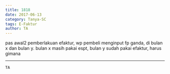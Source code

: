 ```yaml
---
title: 1818
date: 2017-06-13
category: Tanya-SC
tags: E-Faktur
author: TA
---
```


pas awal2 pemberlakuan efaktur, wp pembeli menginput fp ganda, di bulan x dan bulan y. bulan x masih pakai espt, bulan y sudah pakai efaktur, harus gimana

---



`TA`
